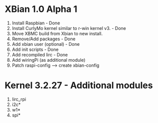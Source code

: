 XBian 1.0 Alpha 1
=============================
1. Install Raspbian - Done
2. Install CurlyMo kernel similar to r-win kernel v3. - Done
3. Move XBMC build from Xbian to new install.
4. Remove/Add packages - Done
5. Add xbian user (optional) - Done
6. Add init scripts - Done
7. Add recompiled lirc - Done
8. Add wiringPi (as additional module)
9. Patch raspi-config --> create xbian-config


Kernel 3.2.27 - Additional modules
=================================
1. lirc_rpi
2. i2c*
3. w1*
4. spi*

